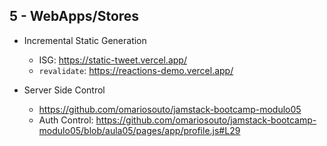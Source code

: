 ## 5 - WebApps/Stores
- Incremental Static Generation 
  - ISG: https://static-tweet.vercel.app/
  - `revalidate`: https://reactions-demo.vercel.app/

- Server Side Control
  - https://github.com/omariosouto/jamstack-bootcamp-modulo05
  - Auth Control: https://github.com/omariosouto/jamstack-bootcamp-modulo05/blob/aula05/pages/app/profile.js#L29
